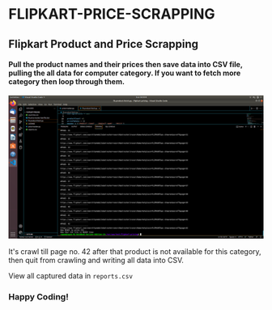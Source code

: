 # FLIPKART-PRICE-SCRAPPING
## Flipkart Product and Price Scrapping

#### Pull the product names and their prices then save data into CSV file, pulling the all data for computer category. If you want to fetch more category then loop through them.
![console](https://github.com/TravelXML/FLIPKART-PRICE-SCRAPPING/blob/main/Screenshot%20from%202022-02-06%2006-50-42.png)

It's crawl till page no. 42 after that product is not available for this category, then quit from crawling and writing all data into CSV.

View all captured data in `reports.csv`


### Happy Coding!
